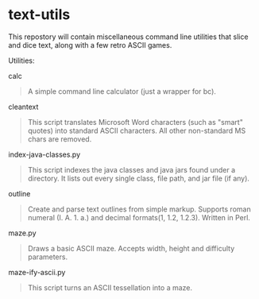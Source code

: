 # text-utils
This repostory will contain miscellaneous command line utilities that slice and dice text, along with a few retro ASCII games.

Utilities:

calc 
> A simple command line calculator (just a wrapper for bc). 

cleantext 
> This script translates Microsoft Word characters (such as "smart" quotes) into standard ASCII characters.  All other non-standard MS chars are removed.  

index-java-classes.py
> This script indexes the java classes and java jars found under a directory.
It lists out every single class, file path, and jar file (if any).
 

outline 
> Create and parse text outlines from simple markup.  Supports roman numeral (I. A. 1. a.) and decimal formats(1, 1.2, 1.2.3).  Written in Perl.

maze.py 
> Draws a basic ASCII maze.  Accepts width, height and difficulty parameters.

maze-ify-ascii.py
> This script turns an ASCII tessellation into a maze.
 
